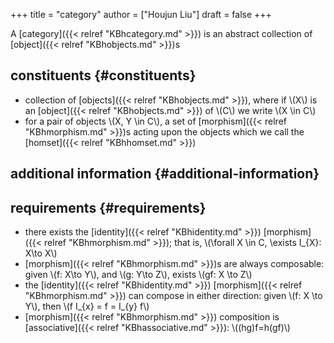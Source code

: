 +++
title = "category"
author = ["Houjun Liu"]
draft = false
+++

A [category]({{< relref "KBhcategory.md" >}}) is an abstract collection of [object]({{< relref "KBhobjects.md" >}})s


## constituents {#constituents}

-   collection of [objects]({{< relref "KBhobjects.md" >}}), where if \\(X\\) is an [object]({{< relref "KBhobjects.md" >}}) of \\(C\\) we write \\(X \in C\\)
-   for a pair of objects \\(X, Y \in C\\), a set of [morphism]({{< relref "KBhmorphism.md" >}})s acting upon the objects which we call the [homset]({{< relref "KBhhomset.md" >}})


## additional information {#additional-information}


## requirements {#requirements}

-   there exists the [identity]({{< relref "KBhidentity.md" >}}) [morphism]({{< relref "KBhmorphism.md" >}}); that is, \\(\forall X \in C, \exists I\_{X}: X\to X\\)
-   [morphism]({{< relref "KBhmorphism.md" >}})s are always composable: given \\(f: X\to Y\\), and \\(g: Y\to Z\\), exists \\(gf: X \to Z\\)
-   the [identity]({{< relref "KBhidentity.md" >}}) [morphism]({{< relref "KBhmorphism.md" >}}) can compose in either direction: given \\(f: X \to Y\\), then \\(f I\_{x} = f = I\_{y} f\\)
-   [morphism]({{< relref "KBhmorphism.md" >}}) composition is [associative]({{< relref "KBhassociative.md" >}}): \\((hg)f=h(gf)\\)
